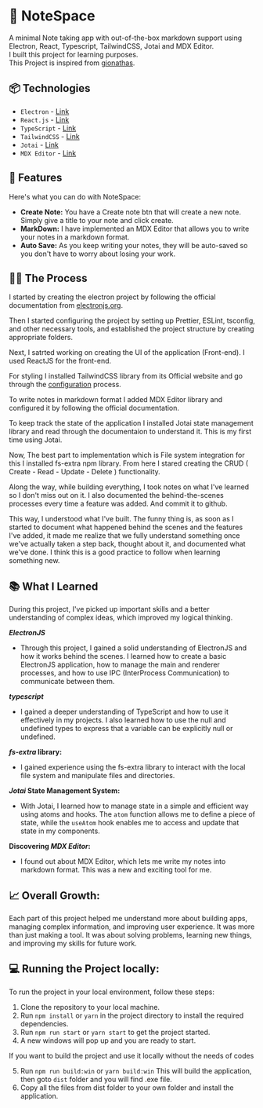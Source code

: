 # 📝 NoteSpace

A minimal Note taking app with out-of-the-box markdown support using Electron, React, Typescript, TailwindCSS, Jotai and MDX Editor.<br>
I built this project for learning purposes.<br>
This Project is inspired from [gionathas](https://github.com/gionathas/NoteMark).

## 📦 Technologies

- `Electron` - [Link](https://www.electronjs.org/)
- `React.js` - [Link](https://react.dev/)
- `TypeScript` - [Link](https://www.typescriptlang.org/)
- `TailwindCSS` - [Link](https://tailwindcss.com/)
- `Jotai` - [Link](https://jotai.org/)
- `MDX Editor` - [Link](https://mdxeditor.dev/)

## 🌌 Features

Here's what you can do with NoteSpace:

- **Create Note:** You have a Create note btn that will create a new note. Simply give a title to your note and click create.
- **MarkDown:** I have implemented an MDX Editor that allows you to write your notes in a markdown format.
- **Auto Save:** As you keep writing your notes, they will be auto-saved so you don't have to worry about losing your work.

## 👨‍🍳 The Process

I started by creating the electron project by following the official documentation from [electronjs.org](https://www.electronjs.org/docs/latest/).

Then I started configuring the project by setting up Prettier, ESLint, tsconfig, and other necessary tools, and established the project structure by creating appropriate folders.

Next, I satrted working on creating the UI of the application (Front-end). I used ReactJS for the front-end.

For styling I installed TailwindCSS library from its Official website and go through the [configuration](https://tailwindcss.com/docs/guides/vite) process.

To write notes in markdown format I added MDX Editor library and configured it by following the official documentation.

To keep track the state of the application I installed Jotai state management library and read through the documentaion to understand it. This is my first time using Jotai.

Now, The best part to implementation which is File system integration for this I installed fs-extra npm library. From here I stared creating the CRUD ( Create - Read - Update - Delete ) functionality.

Along the way, while building everything, I took notes on what I've learned so I don't miss out on it. I also documented the behind-the-scenes processes every time a feature was added. And commit it to github.

This way, I understood what I've built. The funny thing is, as soon as I started to document what happened behind the scenes and the features I've added, it made me realize that we fully understand something once we've actually taken a step back, thought about it, and documented what we've done. I think this is a good practice to follow when learning something new.

## 📚 What I Learned

During this project, I've picked up important skills and a better understanding of complex ideas, which improved my logical thinking.

**_ElectronJS_**

- Through this project, I gained a solid understanding of ElectronJS and how it works behind the scenes. I learned how to create a basic ElectronJS application, how to manage the main and renderer processes, and how to use IPC (InterProcess Communication) to communicate between them.

**_typescript_**

- I gained a deeper understanding of TypeScript and how to use it effectively in my projects. I also learned how to use the null and undefined types to express that a variable can be explicitly null or undefined.

**_fs-extra_ library:**

- I gained experience using the fs-extra library to interact with the local file system and manipulate files and directories.

**_Jotai_ State Management System:**

- With Jotai, I learned how to manage state in a simple and efficient way using atoms and hooks. The `atom` function allows me to define a piece of state, while the `useAtom` hook enables me to access and update that state in my components.

**Discovering _MDX Editor_:**

- I found out about MDX Editor, which lets me write my notes into markdown format. This was a new and exciting tool for me.

## 📈 Overall Growth:

Each part of this project helped me understand more about building apps, managing complex information, and improving user experience. It was more than just making a tool. It was about solving problems, learning new things, and improving my skills for future work.

## 💻 Running the Project locally:

To run the project in your local environment, follow these steps:

1. Clone the repository to your local machine.
2. Run `npm install` or `yarn` in the project directory to install the required dependencies.
3. Run `npm run start` or `yarn start` to get the project started.
4. A new windows will pop up and you are ready to start.

If you want to build the project and use it locally without the needs of codes

5. Run `npm run build:win` or `yarn build:win` This will build the application, then goto `dist` folder and you will find .exe file.
6. Copy all the files from dist folder to your own folder and install the application.
